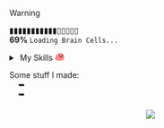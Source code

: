 > [!WARNING]
> ▮▮▮▮▮▮▮▮▮▮▮▯▯▯▯▯<br>
> **69%** ```Loading Brain Cells...```

<details "skills">
   <summary> 
       My Skills <img src="https://raw.githubusercontent.com/kuran1x/kuran1x/main/assets/partyblob.gif" height="15">
   </summary> 
   <p> <div height="top" align="bottom">
      <a href="https://en.wikipedia.org/wiki/JavaScript" title="JavaScript"><img height="25" src="https://raw.githubusercontent.com/kuran1x/kuran1x/main/assets/JS.png"></a> 
      <a href="https://www.typescriptlang.org/" title="TypeScript"><img height="25" src="https://raw.githubusercontent.com/kuran1x/kuran1x/main/assets/TS.png"></a> 
      <a href="https://tailwindcss.com/" title="Tailwind CSS"><img height="25" src="https://raw.githubusercontent.com/kuran1x/kuran1x/main/assets/TailwindCSS.png"></a> 
      <a href="https://svelte.dev/" title="Svelte"><img height="25" src="https://raw.githubusercontent.com/kuran1x/kuran1x/main/assets/Svelte.png"></a> 
      <a href="https://nodejs.org/" title="Node.js"><img height="25" src="https://raw.githubusercontent.com/kuran1x/kuran1x/main/assets/NodeJS.png"></a> 
      <br>
   </p> </div>
</details>

Some stuff I made: <br>
      ➥ <br>
      ➥ <br>
<div align="center">   

   <img src="https://github-readme-activity-graph.vercel.app/graph?username=kuran1x&theme=react-dark&hide_border=true&hide_title=true&bg_color=0D1117&height=340&point=f0fcff" height="1000vh" align="middle">
   
</div>
 


